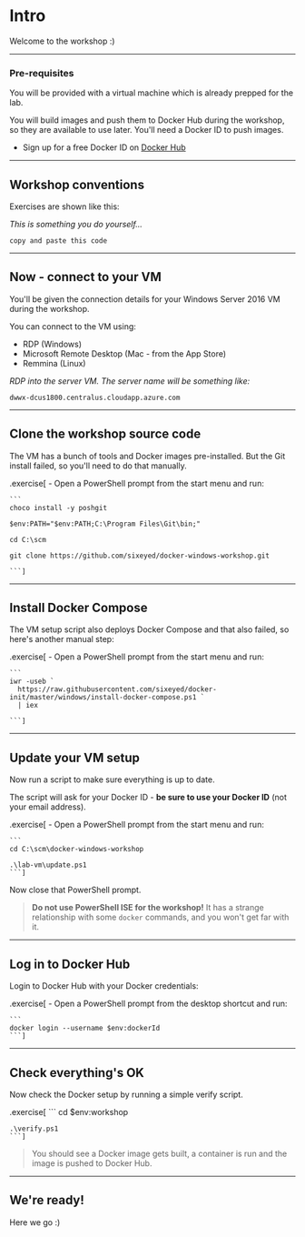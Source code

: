 # Intro

Welcome to the workshop :)

---

### Pre-requisites

You will be provided with a virtual machine which is already prepped for the lab.

You will build images and push them to Docker Hub during the workshop, so they are available to use later. You'll need a Docker ID to push images.

- Sign up for a free Docker ID on [Docker Hub](https://hub.docker.com)

---

## Workshop conventions

Exercises are shown like this:

_This is something you do yourself..._

```
copy and paste this code
```

---

## Now - connect to your VM 

You'll be given the connection details for your Windows Server 2016 VM during the workshop.

You can connect to the VM using:

- RDP (Windows)
- Microsoft Remote Desktop (Mac - from the App Store)
- Remmina (Linux)

_RDP into the server VM. The server name will be something like:_

```
dwwx-dcus1800.centralus.cloudapp.azure.com
```

---

## Clone the workshop source code

The VM has a bunch of tools and Docker images pre-installed. But the Git install failed, so you'll need to do that manually.

.exercise[
    - Open a PowerShell prompt from the start menu and run:

    ```
    choco install -y poshgit

    $env:PATH="$env:PATH;C:\Program Files\Git\bin;"

    cd C:\scm
    
    git clone https://github.com/sixeyed/docker-windows-workshop.git

    ```]

---

## Install Docker Compose

The VM setup script also deploys Docker Compose and that also failed, so here's another manual step:

.exercise[
    - Open a PowerShell prompt from the start menu and run:

    ```
    iwr -useb `
      https://raw.githubusercontent.com/sixeyed/docker-init/master/windows/install-docker-compose.ps1 `
      | iex

    ```]

---

## Update your VM setup

Now run a script to make sure everything is up to date.

The script will ask for your Docker ID - **be sure to use your Docker ID** (not your email address).

.exercise[
    - Open a PowerShell prompt from the start menu and run:

    ```
    cd C:\scm\docker-windows-workshop

    .\lab-vm\update.ps1
    ```]

Now close that PowerShell prompt.

> **Do not use PowerShell ISE for the workshop!** It has a strange relationship with some `docker` commands, and you won't get far with it.

---

## Log in to Docker Hub

Login to Docker Hub with your Docker credentials:

.exercise[
    - Open a PowerShell prompt from the desktop shortcut and run:

    ```
    docker login --username $env:dockerId
    ```]
---

## Check everything's OK

Now check the Docker setup by running a simple verify script.

.exercise[
    ```
    cd $env:workshop

    .\verify.ps1
    ```]

> You should see a Docker image gets built, a container is run and the image is pushed to Docker Hub.

---

## We're ready!

Here we go :)

